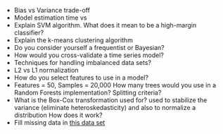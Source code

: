 * Bias vs Variance trade-off
* Model estimation time vs 
* Explain SVM algorithm.  What does it mean to be a high-margin classifier?
* Explain the k-means clustering algorithm
* Do you consider yourself a frequentist or Bayesian?
* How would you cross-validate a time series model?
* Techniques for handling imbalanced data sets?
* L2 vs L1 normalization
* How do you select features to use in a model?
* Features = 50, Samples = 20,000  How many trees would you use in a Random Forests implementation? Splitting criteria?
* What is the Box-Cox transformation used for?
used to stabilize the variance (eliminate heteroskedasticity) and also to normalize a distribution
 How does it work?
 * Fill missing data in [this data set](https://www.kaggle.com/rtatman/data-cleaning-challenge-handling-missing-values/data)